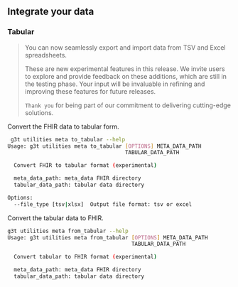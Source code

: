 
## Integrate your data


### Tabular


> You can now seamlessly export and import data from TSV and Excel spreadsheets.
> 
> These are new experimental features in this release. We invite users to explore and provide feedback on these additions, which are still in the testing phase.
> Your input will be invaluable in refining and improving these features for future releases.
> 
> `Thank you` for being part of our commitment to delivering cutting-edge solutions.

Convert the FHIR data to tabular form.

```sh
 g3t utilities meta to_tabular --help
Usage: g3t utilities meta to_tabular [OPTIONS] META_DATA_PATH
                                     TABULAR_DATA_PATH

  Convert FHIR to tabular format (experimental)

  meta_data_path: meta_data FHIR directory
  tabular_data_path: tabular data directory

Options:
  --file_type [tsv|xlsx]  Output file format: tsv or excel

```

Convert the tabular data to FHIR.

```sh
g3t utilities meta from_tabular --help
Usage: g3t utilities meta from_tabular [OPTIONS] META_DATA_PATH
                                       TABULAR_DATA_PATH

  Convert tabular to FHIR format (experimental)

  meta_data_path: meta_data FHIR directory
  tabular_data_path: tabular data directory

```
